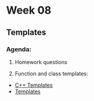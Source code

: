 # Week 08

## Templates

### Agenda:

1) Homework questions

2) Function and class templates:
* <a href="https://www.tutorialspoint.com/cplusplus/cpp_templates.htm">C++ Templates</a>
* <a href="http://www.cplusplus.com/doc/oldtutorial/templates/">Templates</a>
